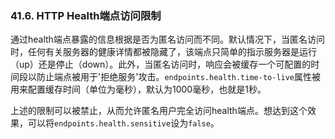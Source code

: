 ### 41.6. HTTP Health端点访问限制

通过health端点暴露的信息根据是否为匿名访问而不同。默认情况下，当匿名访问时，任何有关服务器的健康详情都被隐藏了，该端点只简单的指示服务器是运行（up）还是停止（down）。此外，当匿名访问时，响应会被缓存一个可配置的时间段以防止端点被用于'拒绝服务'攻击。`endpoints.health.time-to-live`属性被用来配置缓存时间（单位为毫秒），默认为1000毫秒，也就是1秒。

上述的限制可以被禁止，从而允许匿名用户完全访问health端点。想达到这个效果，可以将`endpoints.health.sensitive`设为`false`。
